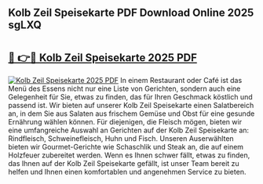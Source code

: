 ## Kolb Zeil Speisekarte PDF Download Online 2025 sgLXQ

# <h2><a href="http://gc6a34y.nevu.top/?p=Kolb+Zeil+Speisekarte">🔗 👉🔴 Kolb Zeil Speisekarte 2025 PDF</a></h2>

[![Kolb Zeil Speisekarte 2025 PDF](https://i.imgur.com/dBaPXMq.png)](http://gc6a34y.nevu.top/?p=Kolb+Zeil+Speisekarte)
In einem Restaurant oder Café ist das Menü des Essens nicht nur eine Liste von Gerichten, sondern auch eine Gelegenheit für Sie, etwas zu finden, das für Ihren Geschmack köstlich und passend ist. Wir bieten auf unserer Kolb Zeil Speisekarte einen Salatbereich an, in dem Sie aus Salaten aus frischem Gemüse und Obst für eine gesunde Ernährung wählen können. Für diejenigen, die Fleisch mögen, bieten wir eine umfangreiche Auswahl an Gerichten auf der Kolb Zeil Speisekarte an: Rindfleisch, Schweinefleisch, Huhn und Fisch. Unseren Auserwählten bieten wir Gourmet-Gerichte wie Schaschlik und Steak an, die auf einem Holzfeuer zubereitet werden. Wenn es Ihnen schwer fällt, etwas zu finden, das Ihnen auf der Kolb Zeil Speisekarte gefällt, ist unser Team bereit zu helfen und Ihnen einen komfortablen und angenehmen Service zu bieten.

